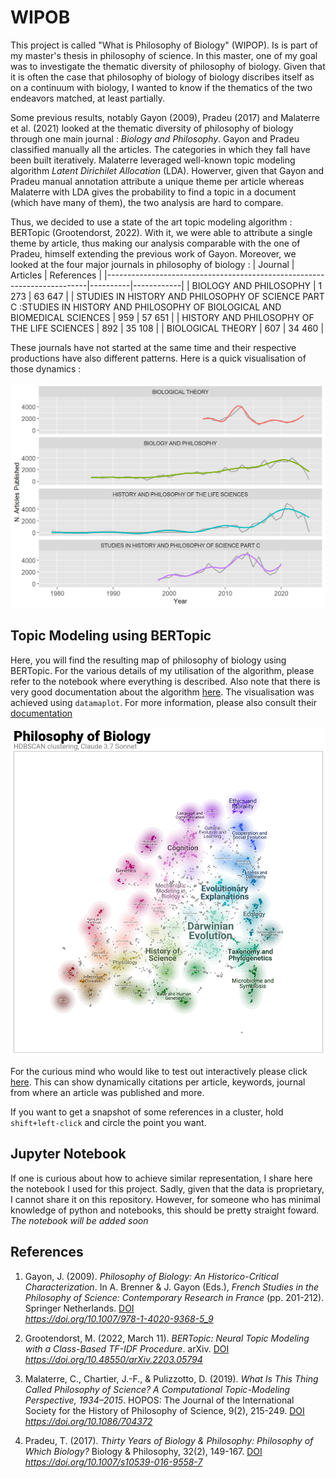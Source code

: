 # WIPOB
This project is called "What is Philosophy of Biology" (WIPOP). Is is part of my master's thesis in philosophy of science. In this master, one of my goal was to investigate the thematic diversity of philosophy of biology. Given that it is often the case that philosophy of biology of biology discribes itself as on a continuum with biology, I wanted to know if the thematics of the two endeavors matched, at least partially. 

Some previous results, notably Gayon (2009), Pradeu (2017) and Malaterre et al. (2021) looked at the thematic diversity of philosophy of biology through one main journal : _Biology and Philosophy_. Gayon and Pradeu classified manually all the articles. The categories in which they fall have been built iteratively. Malaterre leveraged well-known topic modeling algorithm _Latent Dirichilet Allocation_ (LDA). Howerver, given that Gayon and Pradeu manual annotation attribute a unique theme per article whereas Malaterre with LDA gives the probability to find a topic in a document (which have many of them), the two analysis are hard to compare. 

Thus, we decided to use a state of the art topic modeling algorithm : BERTopic (Grootendorst, 2022). With it, we were able to attribute a single theme by article, thus making our analysis comparable with the one of Pradeu, himself extending the previous work of Gayon. Moreover, we looked at the four major journals in philosophy of biology : 
| Journal                                                                 | Articles | References |
|-------------------------------------------------------------------------|----------|------------|
| BIOLOGY AND PHILOSOPHY                                                  | 1 273     | 63 647      |
| STUDIES IN HISTORY AND PHILOSOPHY OF SCIENCE PART C :STUDIES IN HISTORY AND PHILOSOPHY OF BIOLOGICAL AND BIOMEDICAL SCIENCES | 959      | 57 651      |
| HISTORY AND PHILOSOPHY OF THE LIFE SCIENCES                             | 892      | 35 108      |
| BIOLOGICAL THEORY                                                       | 607      | 34 460      |

These journals have not started at the same time and their respective productions have also different patterns. Here is a quick visualisation of those dynamics : 

![](articles_corpus_philo_bio.png)


## Topic Modeling using BERTopic 
Here, you will find the resulting map of philosophy of biology using BERTopic. For the various details of my utilisation of the algorithm, please refer to the notebook where everything is described. Also note that there is very good documentation about the algorithm [here](https://maartengr.github.io/BERTopic/api/bertopic.html). The visualisation was achieved using `datamaplot`. For more information, please also consult their [documentation](https://datamapplot.readthedocs.io/en/latest/api_interactive.html)

![](map_philo_bio_update.png)

For the curious mind who would like to test out interactively please click [here](https://jacobhamelmottiez.github.io/WIPOB/BERTopic_philo_of_biology.html). This can show dynamically citations per article, keywords, journal from where an article was published and more. 


If you want to get a snapshot of some references in a cluster, hold `shift+left-click` and circle the point you want. 

## Jupyter Notebook
If one is curious about how to achieve similar representation, I share here the notebook I used for this project. Sadly, given that the data is proprietary, I cannot share it on this repository. However, for someone who has minimal knowledge of python and notebooks, this should be pretty straight foward. 
_The notebook will be added soon_

## References
1. Gayon, J. (2009). *Philosophy of Biology: An Historico-Critical Characterization*. In A. Brenner & J. Gayon (Eds.), *French Studies in the Philosophy of Science: Contemporary Research in France* (pp. 201-212). Springer Netherlands. [DOI](https://doi.org/10.1007/978-1-4020-9368-5_9)  
   <cite>https://doi.org/10.1007/978-1-4020-9368-5_9</cite>

2. Grootendorst, M. (2022, March 11). *BERTopic: Neural Topic Modeling with a Class-Based TF-IDF Procedure*. arXiv. [DOI](https://doi.org/10.48550/arXiv.2203.05794)  
   <cite>https://doi.org/10.48550/arXiv.2203.05794</cite>

3. Malaterre, C., Chartier, J.-F., & Pulizzotto, D. (2019). *What Is This Thing Called Philosophy of Science? A Computational Topic-Modeling Perspective, 1934–2015*. HOPOS: The Journal of the International Society for the History of Philosophy of Science, 9(2), 215-249. [DOI](https://doi.org/10.1086/704372)  
   <cite>https://doi.org/10.1086/704372</cite>

4. Pradeu, T. (2017). *Thirty Years of Biology & Philosophy: Philosophy of Which Biology?* Biology & Philosophy, 32(2), 149-167. [DOI](https://doi.org/10.1007/s10539-016-9558-7)  
   <cite>https://doi.org/10.1007/s10539-016-9558-7</cite>

